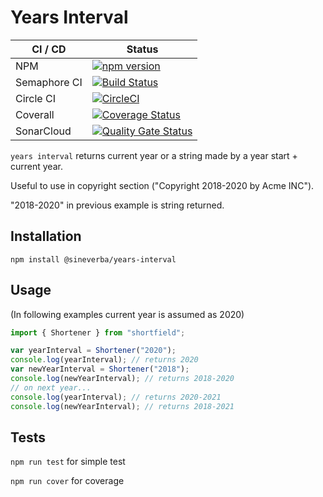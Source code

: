 Years Interval
==============

| CI / CD | Status |
| ------- | ------ |
| NPM | [![npm version](https://badge.fury.io/js/%40sineverba%2Fyears-interval.svg)](https://badge.fury.io/js/%40sineverba%2Fyears-interval)
| Semaphore CI | [![Build Status](https://sineverba.semaphoreci.com/badges/npm-pkg-year-interval/branches/master.svg)](https://sineverba.semaphoreci.com/projects/npm-pkg-year-interval) |
| Circle CI | [![CircleCI](https://circleci.com/gh/sineverba/npm-pkg-year-interval.svg?style=svg)](https://circleci.com/gh/sineverba/npm-pkg-year-interval) |
| Coverall | [![Coverage Status](https://coveralls.io/repos/github/sineverba/npm-pkg-year-interval/badge.svg?branch=master)](https://coveralls.io/github/sineverba/npm-pkg-year-interval?branch=master) |
| SonarCloud | [![Quality Gate Status](https://sonarcloud.io/api/project_badges/measure?project=npm-pkg-years-interval&metric=alert_status)](https://sonarcloud.io/dashboard?id=npm-pkg-years-interval) |

`years interval` returns current year or a string made by a year start + current year.

Useful to use in copyright section ("Copyright 2018-2020 by Acme INC").

"2018-2020" in previous example is string returned.

## Installation
`npm install @sineverba/years-interval`

## Usage

(In following examples current year is assumed as 2020)

```js
import { Shortener } from "shortfield";

var yearInterval = Shortener("2020");
console.log(yearInterval); // returns 2020
var newYearInterval = Shortener("2018");
console.log(newYearInterval); // returns 2018-2020
// on next year...
console.log(yearInterval); // returns 2020-2021
console.log(newYearInterval); // returns 2018-2021
```

## Tests

`npm run test` for simple test

`npm run cover` for coverage
